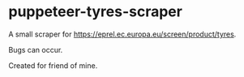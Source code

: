 # puppeteer-tyres-scraper

A small scraper for https://eprel.ec.europa.eu/screen/product/tyres.

Bugs can occur.

Created for friend of mine.
